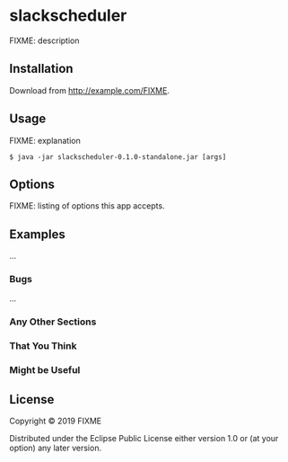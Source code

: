 # slackscheduler

FIXME: description

## Installation

Download from http://example.com/FIXME.

## Usage

FIXME: explanation

    $ java -jar slackscheduler-0.1.0-standalone.jar [args]

## Options

FIXME: listing of options this app accepts.

## Examples

...

### Bugs

...

### Any Other Sections
### That You Think
### Might be Useful

## License

Copyright © 2019 FIXME

Distributed under the Eclipse Public License either version 1.0 or (at
your option) any later version.
